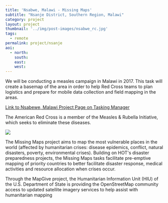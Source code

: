 ```yaml
---
title: 'Nsabwe, Malawi - Missing Maps' 
subtitle: "Nsanje District, Southern Region, Malawi"
category: project
layout: project
thumbnail: '../img/post-images/nsabwe_rc.jpg'
tags:
  - remote
permalink: project/nsanje
aoi:
  - north: 
    south: 
    east: 
    west: 
---
```


We will be conducting a measles campaign in Malawi in 2017. This task will create a basemap of the area in order to help Red Cross teams to plan logistics and prepare for mobile data collection and field mapping in the areas.

<a href="http://tasks.hotosm.org/project/3213">Link to Nsabewe, Malawi Project Page on Tasking Manager</a>

The American Red Cross is a member of the Measles & Rubella Initiative, which seeks to eliminate these diseases. 

<img src="../img/post-images/nsabwe.jpg">

The Missing Maps project aims to map the most vulnerable places in the world (affected by humanitarian crises: disease epidemics, conflict, natural disasters, poverty, environmental crises). Building on HOT's disaster preparedness projects, the Missing Maps tasks facilitate pre-emptive mapping of priority countries to better facilitate disaster response, medical activities and resource allocation when crises occur.

Through the MapGive project, the Humanitarian Information Unit (HIU) of the U.S. Department of State is providing the OpenStreetMap community access to updated satellite imagery services to help assist with humanitarian mapping


